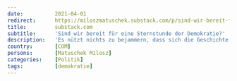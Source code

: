 ```yaml
---
date:          2021-04-01
redirect:      https://miloszmatuschek.substack.com/p/sind-wir-bereit-fur-eine-sternstunde
title:         substack.com
subtitle:      'Sind wir bereit für eine Sternstunde der Demokratie?'
description:   'Es nützt nichts zu bejammern, dass sich die Geschichte in anderem Gewand wiederholt. Viel wichtiger ist, ihr jetzt den eigenen Stempel aufzudrücken.'
country:       [COM]
persons:       [Matuschek Milosz]
categories:    [Politik]
tags:          [demokratie]
---
```

